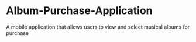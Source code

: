 # Album-Purchase-Application

A mobile application that allows users to view and select musical albums for purchase 
